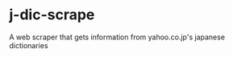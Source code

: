 j-dic-scrape
============

A web scraper that gets information from yahoo.co.jp's japanese dictionaries